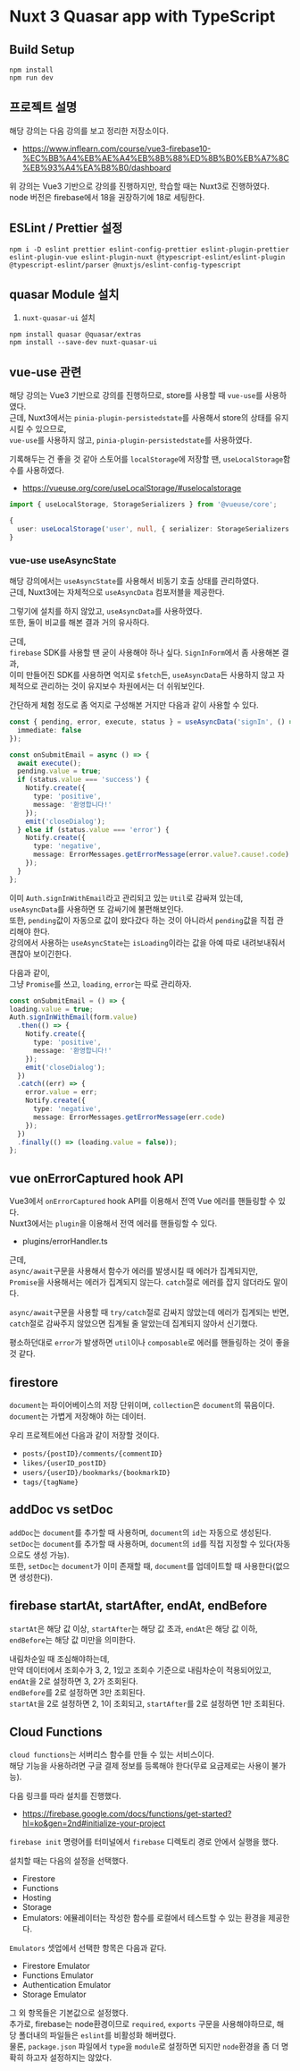 # Nuxt 3 Quasar app with TypeScript

## Build Setup

```shell
npm install
npm run dev
```

## 프로젝트 설명
해당 강의는 다음 강의를 보고 정리한 저장소이다.
- https://www.inflearn.com/course/vue3-firebase10-%EC%BB%A4%EB%AE%A4%EB%8B%88%ED%8B%B0%EB%A7%8C%EB%93%A4%EA%B8%B0/dashboard

위 강의는 Vue3 기반으로 강의를 진행하지만, 학습할 때는 Nuxt3로 진행하였다.  
node 버전은 firebase에서 18을 권장하기에 18로 세팅한다.

## ESLint / Prettier 설정
```shell
npm i -D eslint prettier eslint-config-prettier eslint-plugin-prettier eslint-plugin-vue eslint-plugin-nuxt @typescript-eslint/eslint-plugin @typescript-eslint/parser @nuxtjs/eslint-config-typescript
```

## quasar Module 설치
1. `nuxt-quasar-ui` 설치

```shell
npm install quasar @quasar/extras
npm install --save-dev nuxt-quasar-ui
```

## vue-use 관련
해당 강의는 Vue3 기반으로 강의를 진행하므로, store를 사용할 때 `vue-use`를 사용하였다.  
근데, Nuxt3에서는 `pinia-plugin-persistedstate`를 사용해서 store의 상태를 유지시킬 수 있으므로,  
`vue-use`를 사용하지 않고, `pinia-plugin-persistedstate`를 사용하였다.

기록해두는 건 좋을 것 같아 스토어를 `localStorage`에 저장할 땐, `useLocalStorage`함수를 사용하였다.
- https://vueuse.org/core/useLocalStorage/#uselocalstorage

```typescript
import { useLocalStorage, StorageSerializers } from '@vueuse/core';

{
  user: useLocalStorage('user', null, { serializer: StorageSerializers.object })
}
```

### vue-use useAsyncState
해당 강의에서는 `useAsyncState`를 사용해서 비동기 호출 상태를 관리하였다.  
근데, Nuxt3에는 자체적으로 `useAsyncData` 컴포저블을 제공한다.

그렇기에 설치를 하지 않았고, `useAsyncData`를 사용하였다.  
또한, 둘이 비교를 해본 결과 거의 유사하다.

근데,  
`firebase` SDK를 사용할 땐 굳이 사용해야 하나 싶다. `SignInForm`에서 좀 사용해본 결과,  
이미 만들어진 SDK를 사용하면 억지로 `$fetch`든, `useAsyncData`든 사용하지 않고 자체적으로 관리하는 것이 유지보수 차원에서는 더 쉬워보인다.

간단하게 체험 정도로 좀 억지로 구성해본 거지만 다음과 같이 사용할 수 있다.
```typescript
const { pending, error, execute, status } = useAsyncData('signIn', () => Auth.signInWithEmail(form.value), {
  immediate: false
});

const onSubmitEmail = async () => {
  await execute();
  pending.value = true;
  if (status.value === 'success') {
    Notify.create({
      type: 'positive',
      message: '환영합니다!'
    });
    emit('closeDialog');
  } else if (status.value === 'error') {
    Notify.create({
      type: 'negative',
      message: ErrorMessages.getErrorMessage(error.value?.cause!.code)
    });
  }
};
```
이미 `Auth.signInWithEmail`라고 관리되고 있는 `Util`로 감싸져 있는데, `useAsyncData`를 사용하면 또 감싸기에 불편해보인다.  
또한, `pending`값이 자동으로 값이 왔다갔다 하는 것이 아니라서 `pending`값을 직접 관리해야 한다.  
강의에서 사용하는 `useAsyncState`는 `isLoading`이라는 값을 아예 따로 내려보내줘서 괜찮아 보이긴한다.

다음과 같이,  
그냥 `Promise`를 쓰고, `loading`, `error`는 따로 관리하자. 
```typescript
const onSubmitEmail = () => {
loading.value = true;
Auth.signInWithEmail(form.value)
  .then(() => {
    Notify.create({
      type: 'positive',
      message: '환영합니다!'
    });
    emit('closeDialog');
  })
  .catch((err) => {
    error.value = err;
    Notify.create({
      type: 'negative',
      message: ErrorMessages.getErrorMessage(err.code)
    });
  })
  .finally(() => (loading.value = false));
};
```

## vue onErrorCaptured hook API
Vue3에서 `onErrorCaptured` hook API를 이용해서 전역 Vue 에러를 핸들링할 수 있다.  
Nuxt3에서는 `plugin`을 이용해서 전역 에러를 핸들링할 수 있다.
- plugins/errorHandler.ts

근데,  
`async/await`구문을 사용해서 함수가 에러를 발생시킬 때 에러가 집계되지만,  
`Promise`을 사용해서는 에러가 집계되지 않는다. `catch`절로 에러를 잡지 않더라도 말이다.

`async/await`구문을 사용할 때 `try/catch`절로 감싸지 않았는데 에러가 집계되는 반면,  
`catch`절로 감싸주지 않았으면 집계될 줄 알았는데 집계되지 않아서 신기했다.

평소하던대로 `error`가 발생하면 `util`이나 `composable`로 에러를 핸들링하는 것이 좋을 것 같다.

## firestore
`document`는 파이어베이스의 저장 단위이며, `collection`은 `document`의 묶음이다.  
`document`는 가볍게 저장해야 하는 데이터.

우리 프로젝트에선 다음과 같이 저장할 것이다.
- `posts/{postID}/comments/{commentID}`
- `likes/{userID_postID}`
- `users/{userID}/bookmarks/{bookmarkID}`
- `tags/{tagName}`

## addDoc vs setDoc
`addDoc`는 `document`를 추가할 때 사용하며, `document`의 `id`는 자동으로 생성된다.  
`setDoc`는 `document`를 추가할 때 사용하며, `document`의 `id`를 직접 지정할 수 있다(자동으로도 생성 가능).  
또한, `setDoc`는 `document`가 이미 존재할 때, `document`를 업데이트할 때 사용한다(없으면 생성한다).

## firebase startAt, startAfter, endAt, endBefore
`startAt`은 해당 값 이상, `startAfter`는 해당 값 초과, `endAt`은 해당 값 이하, `endBefore`는 해당 값 미만을 의미한다.    

내림차순일 때 조심해야하는데,  
만약 데이터에서 조회수가 3, 2, 1있고 조회수 기준으로 내림차순이 적용되어있고, `endAt`을 2로 설정하면 3, 2가 조회된다.  
`endBefore`를 2로 설정하면 3만 조회된다.  
`startAt`을 2로 설정하면 2, 1이 조회되고, `startAfter`를 2로 설정하면 1만 조회된다.

## Cloud Functions
`cloud functions`는 서버리스 함수를 만들 수 있는 서비스이다.  
해당 기능을 사용하려면 구글 결제 정보를 등록해야 한다(무료 요금제로는 사용이 불가능).

다음 링크를 따라 설치를 진행했다.  
- https://firebase.google.com/docs/functions/get-started?hl=ko&gen=2nd#initialize-your-project

`firebase init` 명령어를 터미널에서 `firebase` 디렉토리 경로 안에서 실행을 했다.

설치할 때는 다음의 설정을 선택했다.
- Firestore
- Functions
- Hosting
- Storage
- Emulators: 에뮬레이터는 작성한 함수를 로컬에서 테스트할 수 있는 환경을 제공한다.

`Emulators` 셋업에서 선택한 항목은 다음과 같다.
- Firestore Emulator
- Functions Emulator
- Authentication Emulator
- Storage Emulator

그 외 항목들은 기본값으로 설정했다.  
추가로, firebase는 node환경이므로 `required`, `exports` 구문을 사용해야하므로, 해당 폴더내의 파일들은 `eslint`를 비활성화 해버렸다.  
물론, `package.json` 파일에서 `type`을 `module`로 설정하면 되지만 `node`환경을 좀 더 명확히 하고자 설정하지는 않았다.
